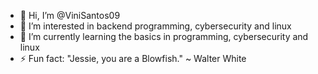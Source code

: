 - 👋 Hi, I’m @ViniSantos09
- 👀 I’m interested in backend programming, cybersecurity and linux
- 🌱 I’m currently learning the basics in programming, cybersecurity and linux
- ⚡ Fun fact: "Jessie, you are a Blowfish." ~ Walter White 

<!---
ViniSantos09/ViniSantos09 is a ✨ special ✨ repository because its `README.md` (this file) appears on your GitHub profile.
You can click the Preview link to take a look at your changes.
--->
